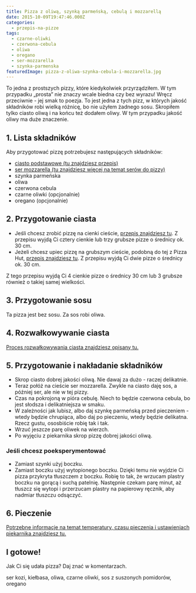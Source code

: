 ```yaml
---
title: Pizza z oliwą, szynką parmeńską, cebulą i mozzarellą
date: 2015-10-09T19:47:46.000Z
categories: 
  - przepis-na-pizze
tags: 
  - czarne-oliwki
  - czerwona-cebula
  - oliwa
  - oregano
  - ser-mozzarella
  - szynka-parmenska
featuredImage: pizza-z-oliwa-szynka-cebula-i-mozzarella.jpg
---
```


To jedna z prostszych pizzy, które kiedykolwiek przyrządziłem. W tym przypadku „prosta” nie znaczy wcale biedna czy bez wyrazu! Wręcz przeciwnie - jej smak to poezja. To jest jedna z tych pizz, w których jakość składników robi wielką różnicę, bo nie użyłem żadnego sosu. Skropiłem tylko ciasto oliwą i na końcu też dodałem oliwy. W tym przypadku jakość oliwy ma duże znaczenie.

## 1\. Lista składników

Aby przygotować pizzę potrzebujesz następujących składników:

- <a title="Przepis na ciasto podstawowe" href="/przepis-na-ciasto-na-pizze/">ciasto podstawowe (tu znajdziesz przepis)</a>
- <a title="Ser do pizzy" href="/jaki-ser-wybrac-do-pizzy/">ser mozzarella (tu znajdziesz więcej na temat serów do pizzy)</a>
- szynka parmeńska
- oliwa
- czerwona cebula
- czarne oliwki (opcjonalnie)
- oregano (opcjonalnie)

## 2\. Przygotowanie ciasta

- Jeśli chcesz zrobić pizzę na cienki cieście, <a title="Przepis na ciasto podstawowe" href="/przepis-na-ciasto-na-pizze/">przepis znajdziesz tu</a>. Z przepisu wyjdą Ci cztery cienkie lub trzy grubsze pizze o średnicy ok. 30 cm.
- Jeżeli chcesz upiec pizzę na grubszym cieście, podobną do tej z Pizza Hut, <a title="Przepis na pizzę na grubym cieście" href="/jak-zrobic-ciasto-na-pizze-jak-w-pizza-hut/">przepis znajdziesz tu</a>. Z przepisu wyjdą Ci dwie pizze o średnicy ok. 30 cm.

Z tego przepisu wyjdą Ci 4 cienkie pizze o średnicy 30 cm lub 3 grubsze również o takiej samej wielkości.

## 3\. Przygotowanie sosu

Ta pizza jest bez sosu. Za sos robi oliwa.

## 4\. Rozwałkowywanie ciasta

<a title="Rozwałkowywanie ciasta" href="/jak-walkowac-ciasto-pizzy/">Proces rozwałkowywania ciasta znajdziesz opisany tu.</a>

## 5\. Przygotowanie i nakładanie składników

- Skrop ciasto dobrej jakości oliwą. Nie dawaj za dużo - raczej delikatnie.
- Teraz połóż na cieście ser mozzarella. Zwykle na ciasto daję sos, a później ser, ale nie w tej pizzy.
- Czas na pokrojoną w pióra cebulę. Niech to będzie czerwona cebula, bo jest słodsza i delikatniejsza w smaku.
- W zależności jak lubisz, albo daj szynkę parmeńską przed pieczeniem - wtedy będzie chrupiąca, albo daj po pieczeniu, wtedy będzie delikatna. Rzecz gustu, ososbiście robię tak i tak.
- Wrzuć jeszcze parę oliwek na wierzch.
- Po wyjęciu z piekarnika skrop pizzę dobrej jakości oliwą.

### Jeśli chcesz poeksperymentować

- Zamiast szynki użyj boczku.
- Zamiast boczku użyj wytopionego boczku. Dzięki temu nie wyjdzie Ci pizza przykryta tłuszczem z boczku. Robię to tak, że wrzucam plastry boczku na gorącą i suchą patelnię. Następnie czekam parę minut, aż tłuszcz się wytopi i przerzucam plastry na papierowy ręcznik, aby nadmiar tłuszczu odsączyć.

## 6\. Pieczenie

<a title="Jak ustawić piekarnik do pieczenia pizzy" href="/jak-ustawic-piekarnik-pieczenia-pizzy/">Potrzebne informacje na temat temperatury, czasu pieczenia i ustawieniach piekarnika znajdziesz tu.</a>

## I gotowe!

Jak Ci się udała pizza? Daj znać w komentarzach.

ser kozi, kiełbasa, oliwa, czarne oliwki, sos z suszonych pomidorów, oregano
